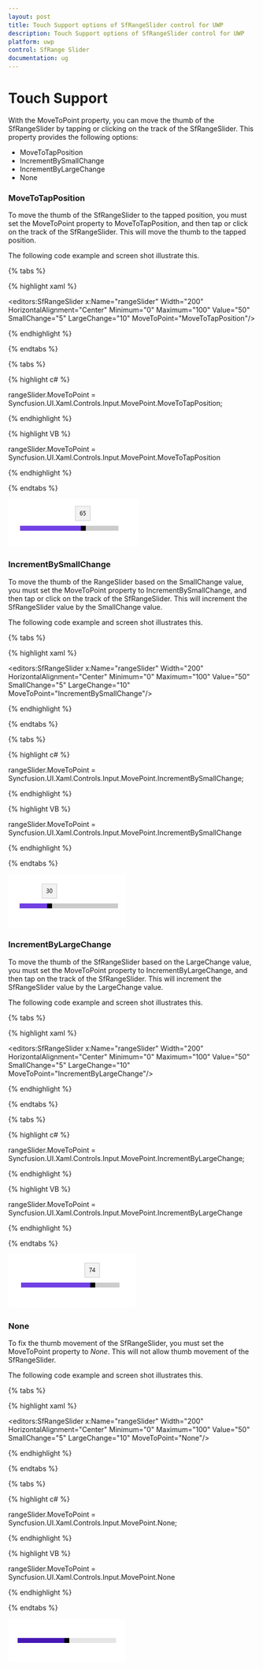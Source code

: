 ```yaml
---
layout: post
title: Touch Support options of SfRangeSlider control for UWP
description: Touch Support options of SfRangeSlider control for UWP
platform: uwp
control: SfRange Slider 
documentation: ug
---
```


# Touch Support

With the MoveToPoint property, you can move the thumb of the SfRangeSlider by tapping or clicking on the track of the SfRangeSlider. This property provides the following options:

* MoveToTapPosition
* IncrementBySmallChange
* IncrementByLargeChange
* None



### MoveToTapPosition

To move the thumb of the SfRangeSlider to the tapped position, you must set the MoveToPoint property to MoveToTapPosition, and then tap or click on the track of the SfRangeSlider. This will move the thumb to the tapped position.

The following code example and screen shot illustrate this.

{% tabs %}

{% highlight xaml %}

<editors:SfRangeSlider x:Name="rangeSlider" Width="200" HorizontalAlignment="Center" Minimum="0" Maximum="100" Value="50" SmallChange="5" LargeChange="10" MoveToPoint="MoveToTapPosition"/>

{% endhighlight %}

{% endtabs %}

{% tabs %}

{% highlight c# %}

 rangeSlider.MoveToPoint = Syncfusion.UI.Xaml.Controls.Input.MovePoint.MoveToTapPosition;

{% endhighlight %}

{% highlight VB %}

 rangeSlider.MoveToPoint = Syncfusion.UI.Xaml.Controls.Input.MovePoint.MoveToTapPosition

{% endhighlight %}

{% endtabs %}

![](Touch-Support_images/Touch-Support_img1.png)

### IncrementBySmallChange

To move the thumb of the RangeSlider based on the SmallChange value, you must set the MoveToPoint property to IncrementBySmallChange, and then tap or click on the track of the SfRangeSlider. This will increment the SfRangeSlider value by the SmallChange value.

The following code example and screen shot illustrates this.

{% tabs %}

{% highlight xaml %}

<editors:SfRangeSlider x:Name="rangeSlider" Width="200" HorizontalAlignment="Center" Minimum="0" Maximum="100" Value="50" SmallChange="5" LargeChange="10" MoveToPoint="IncrementBySmallChange"/>

{% endhighlight %}

{% endtabs %}

{% tabs %}

{% highlight c# %}

 rangeSlider.MoveToPoint = Syncfusion.UI.Xaml.Controls.Input.MovePoint.IncrementBySmallChange;

{% endhighlight %}

{% highlight VB %}

 rangeSlider.MoveToPoint = Syncfusion.UI.Xaml.Controls.Input.MovePoint.IncrementBySmallChange

{% endhighlight %}

{% endtabs %}

![](Touch-Support_images/Touch-Support_img2.png)

### IncrementByLargeChange

To move the thumb of the SfRangeSlider based on the LargeChange value, you must set the MoveToPoint property to IncrementByLargeChange, and then tap on the track of the SfRangeSlider. This will increment the SfRangeSlider value by the LargeChange value.

The following code example and screen shot illustrates this.


{% tabs %}

{% highlight xaml %}

<editors:SfRangeSlider x:Name="rangeSlider" Width="200" HorizontalAlignment="Center" Minimum="0" Maximum="100" Value="50" SmallChange="5" LargeChange="10" MoveToPoint="IncrementByLargeChange"/>

{% endhighlight %}

{% endtabs %}

{% tabs %}

{% highlight c# %}

  rangeSlider.MoveToPoint = Syncfusion.UI.Xaml.Controls.Input.MovePoint.IncrementByLargeChange;

{% endhighlight %}

{% highlight VB %}

  rangeSlider.MoveToPoint = Syncfusion.UI.Xaml.Controls.Input.MovePoint.IncrementByLargeChange

{% endhighlight %}

{% endtabs %}

![](Touch-Support_images/Touch-Support_img3.png)

### None

To fix the thumb movement of the SfRangeSlider, you must set the MoveToPoint property to _None_. This will not allow thumb movement of the SfRangeSlider.

The following code example and screen shot illustrates this.

{% tabs %}

{% highlight xaml %}

<editors:SfRangeSlider x:Name="rangeSlider" Width="200" HorizontalAlignment="Center" Minimum="0" Maximum="100" Value="50" SmallChange="5" LargeChange="10" MoveToPoint="None"/>

{% endhighlight %}

{% endtabs %}

{% tabs %}

{% highlight c# %}

   rangeSlider.MoveToPoint = Syncfusion.UI.Xaml.Controls.Input.MovePoint.None;

{% endhighlight %}

{% highlight VB %}

   rangeSlider.MoveToPoint = Syncfusion.UI.Xaml.Controls.Input.MovePoint.None


{% endhighlight %}

{% endtabs %}

![](Touch-Support_images/Touch-Support_img4.png)





